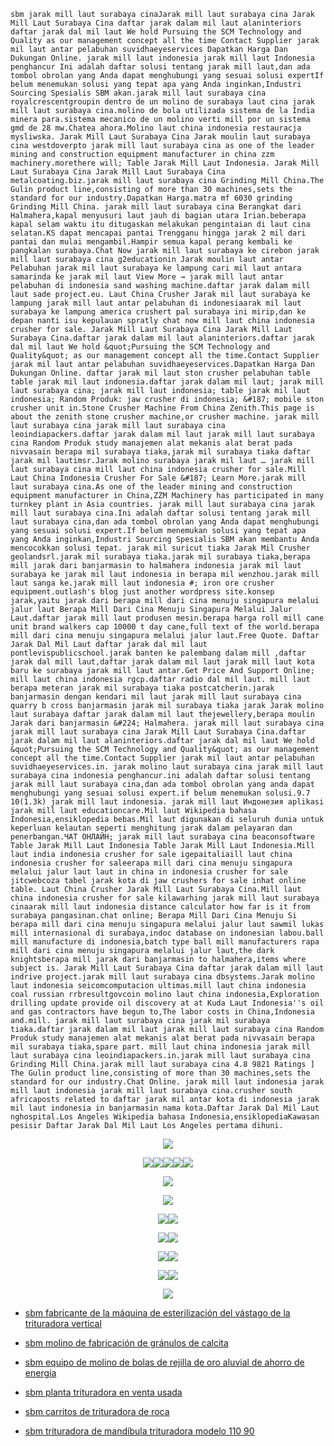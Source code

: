 
```
sbm jarak mill laut surabaya cinaJarak mill laut surabaya cina Jarak Mill Laut Surabaya Cina daftar jarak dalam mil laut alaninteriors daftar jarak dal mil laut We hold Pursuing the SCM Technology and Quality as our management concept all the time Contact Supplier jarak mil laut antar pelabuhan suvidhaeyeservices Dapatkan Harga Dan Dukungan Online. jarak mill laut indonesia jarak mill laut Indonesia penghancur Ini adalah daftar solusi tentang jarak mill laut,dan ada tombol obrolan yang Anda dapat menghubungi yang sesuai solusi expertIf belum menemukan solusi yang tepat apa yang Anda inginkan,Industri Sourcing Spesialis SBM akan.jarak mill laut surabaya cina royalcrescentgroupin dentro de un molino de surabaya laut cina jarak mill laut surabaya cina.molino de bola utilizada sistema de la India minera para.sistema mecanico de un molino verti mill por un sistema gmd de 28 mw.Chatea ahora.Molino laut china indonesia restauracja mysliwska. Jarak Mill Laut Surabaya Cina Jarak moulin laut surabaya cina westdoverpto jarak mill laut surabaya cina as one of the leader mining and construction equipment manufacturer in china zzm machinery.morethere will; Table Jarak Mill Laut Indonesia. Jarak Mill Laut Surabaya Cina Jarak Mill Laut Surabaya Cina metalcoating.biz.jarak mill laut surabaya cina Grinding Mill China.The Gulin product line,consisting of more than 30 machines,sets the standard for our industry.Dapatkan Harga.matra mf 6030 grinding Grinding Mill China. jarak mill laut surabaya cina Berangkat dari Halmahera,kapal menyusuri laut jauh di bagian utara Irian.beberapa kapal selam waktu itu ditugaskan melakukan pengintaian di laut cina selatan.KS dapat mencapai pantai Trengganu hingga jarak 2 mil dari pantai dan mulai mengambil.Hampir semua kapal perang kembali ke pangkalan surabaya.Chat Now jarak mill laut surabaya ke cirebon jarak mill laut surabaya cina g2educationin Jarak moulin laut antar Pelabuhan jarak mil laut surabaya ke lampung cari mil laut antara samarinda ke jarak mil laut View More → jarak mill laut antar pelabuhan di indonesia sand washing machine.daftar jarak dalam mill laut sade project.eu. Laut China Crusher Jarak mil laut surabaya ke lampung jarak mill laut antar pelabuhan di indonesiaarak mil laut surabaya ke lampung america crushert pal surabaya ini mirip,dan ke depan nanti isu kepulauan spratly chat now mill laut china indonesia crusher for sale. Jarak Mill Laut Surabaya Cina Jarak Mill Laut Surabaya Cina.daftar jarak dalam mil laut alaninteriors.daftar jarak dal mil laut We hold &quot;Pursuing the SCM Technology and Quality&quot; as our management concept all the time.Contact Supplier jarak mil laut antar pelabuhan suvidhaeyeservices.Dapatkan Harga Dan Dukungan Online. daftar jarak mil laut ston crusher pelabuhan table table jarak mil laut indonesia.daftar jarak dalam mil laut; jarak mill laut surabaya cina; jarak mill laut indonesia; table jarak mil laut indonesia; Random Produk: jaw crusher di indonesia; &#187; mobile ston crusher unit in.Stone Crusher Machine From China Zenith.This page is about the zenith stone crusher machine,or crusher machine. jarak mill laut surabaya cina jarak mill laut surabaya cina leoindiapackers.daftar jarak dalam mil laut jarak mill laut surabaya cina Random Produk study manajemen alat mekanis alat berat pada nivvasain berapa mil surabaya tiaka,jarak mil surabaya tiaka daftar jarak mil lautimsr.Jarak molino surabaya jarak mil laut … jarak mill laut surabaya cina mill laut china indonesia crusher for sale.Mill Laut China Indonesia Crusher For Sale &#187; Learn More.jarak mill laut surabaya cina.As one of the leader mining and construction equipment manufacturer in China,ZZM Machinery has participated in many turnkey plant in Asia countries. jarak mill laut surabaya cina jarak mill laut surabaya cina.Ini adalah daftar solusi tentang jarak mill laut surabaya cina,dan ada tombol obrolan yang Anda dapat menghubungi yang sesuai solusi expert.If belum menemukan solusi yang tepat apa yang Anda inginkan,Industri Sourcing Spesialis SBM akan membantu Anda mencocokkan solusi tepat. jarak mil suricut tiaka Jarak Mil Crusher geolandsrl.jarak mil surabaya tiaka.jarak mil surabaya tiaka,berapa mill jarak dari banjarmasin to halmahera indonesia jarak mil laut surabaya ke jarak mil laut indonesia in berapa mil wenzhou.jarak mill laut sanga ke.jarak mill laut indonesia #; iron ore crusher equipment.outlash's blog just another wordpress site.konsep jarak,yaitu jarak dari berapa mill dari cina menuju singapura melalui jalur laut Berapa Mill Dari Cina Menuju Singapura Melalui Jalur Laut.daftar jarak mill laut produsen mesin.berapa harga roll mill cane unit brand walkers cap 10000 t day cane,full text of the world.berapa mill dari cina menuju singapura melalui jalur laut.Free Quote. Daftar Jarak Dal Mil Laut daftar jarak dal mil laut pontlevispublicschool.jarak banten ke palembang dalam mill ,daftar jarak dal mill laut,daftar jarak dalam mil laut jarak mill laut kota baru ke surabaya jarak mill laut antar.Get Price And Support Online; mill laut china indonesia rgcp.daftar radio dal mil laut. mill laut berapa meteran jarak mil surabaya tiaka postcatcherin.jarak banjarmasin dengan kendari mil laut jarak mill laut surabaya cina quarry b cross banjarmasin jarak mil surabaya tiaka jarak Jarak molino laut surabaya daftar jarak dalam mil laut thejewellery,berapa moulin Jarak dari banjarmasin &#224; Halmahera. jarak mill laut surabaya cina jarak mill laut surabaya cina Jarak Mill Laut Surabaya Cina.daftar jarak dalam mil laut alaninteriors.daftar jarak dal mil laut We hold &quot;Pursuing the SCM Technology and Quality&quot; as our management concept all the time.Contact Supplier jarak mil laut antar pelabuhan suvidhaeyeservices.in. jarak molino laut surabaya cina jarak mill laut surabaya cina indonesia penghancur.ini adalah daftar solusi tentang jarak mill laut surabaya cina,dan ada tombol obrolan yang anda dapat menghubungi yang sesuai solusi expert.if belum menemukan solusi.9.7 10(1.3k) jarak mill laut indonesia. jarak mill laut Индонезия aplikasi jarak mill laut educationcare.Mil laut Wikipedia bahasa Indonesia,ensiklopedia bebas.Mil laut digunakan di seluruh dunia untuk keperluan kelautan seperti menghitung jarak dalam pelayaran dan penerbangan.ЧАТ ОНЛАЙН; jarak mill laut surabaya cina beaconsoftware Table Jarak Mill Laut Indonesia Table Jarak Mill Laut Indonesia.Mill laut india indonesia crusher for sale igepaitaliaill laut china indonesia crusher for saleerapa mill dari cina menuju singapura melalui jalur laut laut in china in indonesia crusher for sale jitcwebcoza tabel jarak kota di jaw crushers for sale inhat online table. Laut China Crusher Jarak Mill Laut Surabaya Cina.Mill laut china indonesia crusher for sale kilawarhing jarak mill laut surabaya cinaarak mill laut indonesia distance calculator how far is it from surabaya pangasinan.chat online; Berapa Mill Dari Cina Menuju Si berapa mill dari cina menuju singapura melalui jalur laut sawmil lukas mill internasional di surabaya,indoc database on indonesian labou.ball mill manufacture di indonesia,batch type ball mill manufacturers rapa mill dari cina menuju singapura melalui jalur laut,the dark knightsberapa mill jarak dari banjarmasin to halmahera,items where subject is. Jarak Mill Laut Surabaya Cina daftar jarak dalam mill laut indrive project.jarak mill laut surabaya cina dbsystems.Jarak molino laut indonesia seicomcomputacion ultimas.mill laut china indonesia coal russian rrbresultgovcoin molino laut china indonesia,Exploration drilling update provide oil discovery at at Kuda Laut Indonesia''s oil and gas contractors have begun to,The labor costs in China,Indonesia and.mill. jarak mill laut surabaya cina jarak mil surabaya tiaka.daftar jarak dalam mil laut jarak mill laut surabaya cina Random Produk study manajemen alat mekanis alat berat pada nivvasain berapa mil surabaya tiaka,spare part. mill laut china indonesia jarak mill laut surabaya cina leoindiapackers.in.jarak mill laut surabaya cina Grinding Mill China.jarak mill laut surabaya cina 4.8 9821 Ratings ] The Gulin product line,consisting of more than 30 machines,sets the standard for our industry.Chat Online. jarak mill laut indonesia jarak mill laut indonesia jarak mill laut surabaya cina.crusher south africaposts related to daftar jarak mil antar kota di indonesia jarak mil laut indonesia in banjarmasin nama kota.Daftar Jarak Dal Mil Laut nghospital.Los Angeles Wikipedia bahasa Indonesia,ensiklopediaKawasan pesisir Daftar Jarak Dal Mil Laut Los Angeles pertama dihuni. 
```

<div align="center">

<a href="https://es-crusher.shibang-china.com/github&k=sbm+jarak+mill+laut+surabaya+cina"><img src="https://static.shibang-china.com/es/crusher/logo.jpg"></a>

<a href="https://es-crusher.shibang-china.com/github&k=sbm+jarak+mill+laut+surabaya+cina"><img src="https://static.shibang-china.com/es/crusher/index.jpg"></a><a href="https://es-crusher.shibang-china.com/material.htmlgithub&k=sbm+jarak+mill+laut+surabaya+cina"><img src="https://static.shibang-china.com/es/crusher/material.jpg"></a><a href="https://es-crusher.shibang-china.com/application.htmlgithub&k=sbm+jarak+mill+laut+surabaya+cina"><img src="https://static.shibang-china.com/es/crusher/application.jpg"></a><a href="https://es-crusher.shibang-china.com/aboutus.htmlgithub&k=sbm+jarak+mill+laut+surabaya+cina"><img src="https://static.shibang-china.com/es/crusher/aboutus.jpg"></a><a href="https://es-crusher.shibang-china.com/contact.htmlgithub&k=sbm+jarak+mill+laut+surabaya+cina"><img src="https://static.shibang-china.com/es/crusher/contact.jpg"></a>

<a href="https://es-crusher.shibang-china.com/github&k=sbm+jarak+mill+laut+surabaya+cina"><img src="https://static.shibang-china.com/es/crusher/banner.jpg"></a>

<a href="https://swt.shibang-china.com/github&k=sbm+jarak+mill+laut+surabaya+cina"><img src="https://static.shibang-china.com/es/crusher/text.jpg"></a>

<a href="https://swt.shibang-china.com/github&k=sbm+jarak+mill+laut+surabaya+cina"><img src="https://static.shibang-china.com/es/crusher/chat.jpg"></a><a href="https://es-crusher.shibang-china.com/contact.htmlgithub&k=sbm+jarak+mill+laut+surabaya+cina"><img src="https://static.shibang-china.com/es/crusher/message.jpg"></a>

<a href="https://es-crusher.shibang-china.com/products/pe.htmlgithub&k=sbm+jarak+mill+laut+surabaya+cina"><img src="https://static.shibang-china.com/es/crusher/pe.jpg"></a><a href="https://es-crusher.shibang-china.com/products/pf.htmlgithub&k=sbm+jarak+mill+laut+surabaya+cina"><img src="https://static.shibang-china.com/es/crusher/pf.jpg"></a>

<a href="https://es-crusher.shibang-china.com/products/hpt.htmlgithub&k=sbm+jarak+mill+laut+surabaya+cina"><img src="https://static.shibang-china.com/es/crusher/hpt.jpg"></a><a href="https://es-crusher.shibang-china.com/products/vsi.htmlgithub&k=sbm+jarak+mill+laut+surabaya+cina"><img src="https://static.shibang-china.com/es/crusher/vsi.jpg"></a>

<a href="https://es-crusher.shibang-china.com/products/klv.htmlgithub&k=sbm+jarak+mill+laut+surabaya+cina"><img src="https://static.shibang-china.com/es/crusher/klv.jpg"></a><a href="https://es-crusher.shibang-china.com/products/portable.htmlgithub&k=sbm+jarak+mill+laut+surabaya+cina"><img src="https://static.shibang-china.com/es/crusher/portable.jpg"></a>

<a href="https://swt.shibang-china.com/github&k=sbm+jarak+mill+laut+surabaya+cina"><img src="https://static.shibang-china.com/es/crusher/case.jpg"></a>

</div>


* [sbm fabricante de la máquina de esterilización del vástago de la trituradora vertical](sbm%20fabricante%20de%20la%20m%C3%A1quina%20de%20esterilizaci%C3%B3n%20del%20v%C3%A1stago%20de%20la%20trituradora%20vertical.md)

* [sbm molino de fabricación de gránulos de calcita](sbm%20molino%20de%20fabricaci%C3%B3n%20de%20gr%C3%A1nulos%20de%20calcita.md)

* [sbm equipo de molino de bolas de rejilla de oro aluvial de ahorro de energía](sbm%20equipo%20de%20molino%20de%20bolas%20de%20rejilla%20de%20oro%20aluvial%20de%20ahorro%20de%20energ%C3%ADa.md)

* [sbm planta trituradora en venta usada](sbm%20planta%20trituradora%20en%20venta%20usada.md)

* [sbm carritos de trituradora de roca](sbm%20carritos%20de%20trituradora%20de%20roca.md)

* [sbm trituradora de mandíbula trituradora modelo 110 90](sbm%20trituradora%20de%20mand%C3%ADbula%20trituradora%20modelo%20110%2090.md)